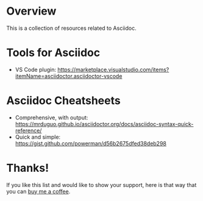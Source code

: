 # Overview
This is a collection of resources related to Asciidoc.

# Tools for Asciidoc

- VS Code plugin: https://marketplace.visualstudio.com/items?itemName=asciidoctor.asciidoctor-vscode

# Asciidoc Cheatsheets

- Comprehensive, with output: https://mrduguo.github.io/asciidoctor.org/docs/asciidoc-syntax-quick-reference/
- Quick and simple: https://gist.github.com/powerman/d56b2675dfed38deb298

# Thanks!

If you like this list and would like to show your support, here is that way that you can [buy me a coffee](https://www.buymeacoffee.com/gracehuang).
